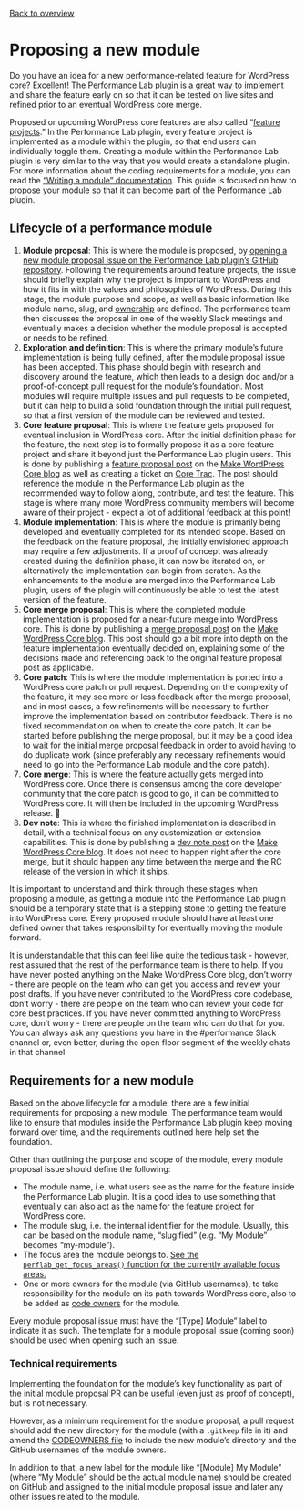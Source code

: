 [Back to overview](./README.md)

# Proposing a new module

Do you have an idea for a new performance-related feature for WordPress core? Excellent! The [Performance Lab plugin](https://github.com/WordPress/performance) is a great way to implement and share the feature early on so that it can be tested on live sites and refined prior to an eventual WordPress core merge.

Proposed or upcoming WordPress core features are also called “[feature projects](https://make.wordpress.org/core/features/).” In the Performance Lab plugin, every feature project is implemented as a module within the plugin, so that end users can individually toggle them. Creating a module within the Performance Lab plugin is very similar to the way that you would create a standalone plugin. For more information about the coding requirements for a module, you can read the [“Writing a module” documentation](https://github.com/WordPress/performance/blob/trunk/docs/Writing-a-module.md). This guide is focused on how to propose your module so that it can become part of the Performance Lab plugin.

## Lifecycle of a performance module
1. **Module proposal**: This is where the module is proposed, by [opening a new module proposal issue on the Performance Lab plugin’s GitHub repository](https://github.com/WordPress/performance/issues/new/choose). Following the requirements around feature projects, the issue should briefly explain why the project is important to WordPress and how it fits in with the values and philosophies of WordPress. During this stage, the module purpose and scope, as well as basic information like module name, slug, and [ownership](https://github.com/WordPress/performance/blob/trunk/.github/CODEOWNERS) are defined. The performance team then discusses the proposal in one of the weekly Slack meetings and eventually makes a decision whether the module proposal is accepted or needs to be refined.
2. **Exploration and definition**: This is where the primary module’s future implementation is being fully defined, after the module proposal issue has been accepted. This phase should begin with research and discovery around the feature, which then leads to a design doc and/or a proof-of-concept pull request for the module’s foundation. Most modules will require multiple issues and pull requests to be completed, but it can help to build a solid foundation through the initial pull request, so that a first version of the module can be reviewed and tested.
3. **Core feature proposal**: This is where the feature gets proposed for eventual inclusion in WordPress core. After the initial definition phase for the feature, the next step is to formally propose it as a core feature project and share it beyond just the Performance Lab plugin users. This is done by publishing a [feature proposal post](https://docs.google.com/document/d/1h6prBJI8BUPA3XerjTdUWd9awmj5Sj8ChAM4o-1scfo/edit) on the [Make WordPress Core blog](https://make.wordpress.org/core/) as well as creating a ticket on [Core Trac](https://core.trac.wordpress.org/). The post should reference the module in the Performance Lab plugin as the recommended way to follow along, contribute, and test the feature. This stage is where many more WordPress community members will become aware of their project - expect a lot of additional feedback at this point!
4. **Module implementation**: This is where the module is primarily being developed and eventually completed for its intended scope. Based on the feedback on the feature proposal, the initially envisioned approach may require a few adjustments. If a proof of concept was already created during the definition phase, it can now be iterated on, or alternatively the implementation can begin from scratch. As the enhancements to the module are merged into the Performance Lab plugin, users of the plugin will continuously be able to test the latest version of the feature.
5. **Core merge proposal**: This is where the completed module implementation is proposed for a near-future merge into WordPress core. This is done by publishing a [merge proposal post](https://docs.google.com/document/d/1Ha4b-Wj3qTVD0RF0eaqc9N-AnHrxnrKFvafB4hk3VBA/edit) on the [Make WordPress Core blog](https://make.wordpress.org/core/). This post should go a bit more into depth on the feature implementation eventually decided on, explaining some of the decisions made and referencing back to the original feature proposal post as applicable.
6. **Core patch**: This is where the module implementation is ported into a WordPress core patch or pull request. Depending on the complexity of the feature, it may see more or less feedback after the merge proposal, and in most cases, a few refinements will be necessary to further improve the implementation based on contributor feedback. There is no fixed recommendation on when to create the core patch. It can be started before publishing the merge proposal, but it may be a good idea to wait for the initial merge proposal feedback in order to avoid having to do duplicate work (since preferably any necessary refinements would need to go into the Performance Lab module and the core patch).
7. **Core merge**: This is where the feature actually gets merged into WordPress core. Once there is consensus among the core developer community that the core patch is good to go, it can be committed to WordPress core. It will then be included in the upcoming WordPress release. 🎉
8. **Dev note**: This is where the finished implementation is described in detail, with a technical focus on any customization or extension capabilities. This is done by publishing a [dev note post](https://make.wordpress.org/core/handbook/tutorials/writing-developer-notes/) on the [Make WordPress Core blog](https://make.wordpress.org/core/). It does not need to happen right after the core merge, but it should happen any time between the merge and the RC release of the version in which it ships.

It is important to understand and think through these stages when proposing a module, as getting a module into the Performance Lab plugin should be a temporary state that is a stepping stone to getting the feature into WordPress core. Every proposed module should have at least one defined owner that takes responsibility for eventually moving the module forward.

It is understandable that this can feel like quite the tedious task - however, rest assured that the rest of the performance team is there to help. If you have never posted anything on the Make WordPress Core blog, don’t worry - there are people on the team who can get you access and review your post drafts. If you have never contributed to the WordPress core codebase, don’t worry - there are people on the team who can review your code for core best practices. If you have never committed anything to WordPress core, don’t worry - there are people on the team who can do that for you. You can always ask any questions you have in the #performance Slack channel or, even better, during the open floor segment of the weekly chats in that channel.

## Requirements for a new module
Based on the above lifecycle for a module, there are a few initial requirements for proposing a new module. The performance team would like to ensure that modules inside the Performance Lab plugin keep moving forward over time, and the requirements outlined here help set the foundation.

Other than outlining the purpose and scope of the module, every module proposal issue should define the following:

- The module name, i.e. what users see as the name for the feature inside the Performance Lab plugin. It is a good idea to use something that eventually can also act as the name for the feature project for WordPress core.
- The module slug, i.e. the internal identifier for the module. Usually, this can be based on the module name, “slugified” (e.g. “My Module” becomes “my-module”).
- The focus area the module belongs to. [See the `perflab_get_focus_areas()` function for the currently available focus areas.](https://github.com/WordPress/performance/blob/trunk/admin/load.php#L170)
- One or more owners for the module (via GitHub usernames), to take responsibility for the module on its path towards WordPress core, also to be added as [code owners](https://github.com/WordPress/performance/blob/trunk/.github/CODEOWNERS) for the module.

Every module proposal issue must have the “[Type] Module” label to indicate it as such. The template for a module proposal issue (coming soon) should be used when opening such an issue.

### Technical requirements
Implementing the foundation for the module’s key functionality as part of the initial module proposal PR can be useful (even just as proof of concept), but is not necessary.

However, as a minimum requirement for the module proposal, a pull request should add the new directory for the module (with a `.gitkeep` file in it) and amend the [CODEOWNERS file](https://github.com/WordPress/performance/blob/trunk/.github/CODEOWNERS) to include the new module’s directory and the GitHub usernames of the module owners.

In addition to that, a new label for the module like “[Module] My Module” (where “My Module” should be the actual module name) should be created on GitHub and assigned to the initial module proposal issue and later any other issues related to the module.
